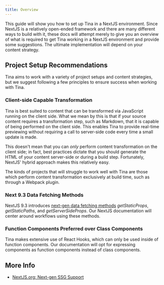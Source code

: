```yaml
---
title: Overview
---
```


This guide will show you how to set up Tina in a NextJS environment. Since NextJS is a relatively open-ended framework and there are many different ways to build with it, these docs will attempt merely to give you an overview of what is required to get Tina working in a NextJS environment and provide some suggestions. The ultimate implementation will depend on your content strategy.

## Project Setup Recommendations

Tina aims to work with a variety of project setups and content strategies, but we suggest following a few principles to ensure success when working with Tina.

### Client-side Capable Transformation

Tina is best suited to content that can be transformed via JavaScript running on the client side. What we mean by this is that if your source content requires a transformation step, such as Markdown, that it is capable of being performed on the client side. This enables Tina to provide real-time previewing without requiring a call to server-side code every time a small update is made.

This doesn't mean that you can _only_ perform content transformation on the client side; in fact, best practices dictate that you should generate the HTML of your content server-side or during a build step. Fortunately, NextJS' hybrid approach makes this relatively easy.

The kinds of projects that will struggle to work well with Tina are those which perform content transformation exclusively at build time, such as through a Webpack plugin.

### Next 9.3 Data Fetching Methods

NextJS 9.3 introduces [next-gen data fetching methods](https://nextjs.org/blog/next-9-3#next-gen-static-site-generation-ssg-support) _getStaticProps_, _getStaticPaths_, and _getServerSideProps_. Our NextJS documentation will center around workflows using these methods.

### Function Components Preferred over Class Components

Tina makes extensive use of React Hooks, which can only be used inside of function components. Our documentation will opt for expressing components as function components instead of class components.

## More Info

- [NextJS.org: Next-gen SSG Support](https://nextjs.org/blog/next-9-3#next-gen-static-site-generation-ssg-support)

